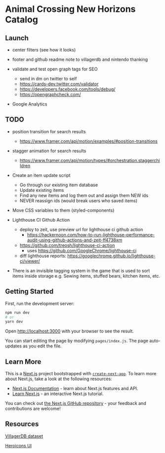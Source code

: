 # Animal Crossing New Horizons Catalog

## Launch

- center filters (see how it looks)

- footer and github readme note to villagerdb and nintendo thanking

- validate and test open graph tags for SEO
  - send in dm on twitter to self
  - https://cards-dev.twitter.com/validator
  - https://developers.facebook.com/tools/debug/
  - https://opengraphcheck.com/


- Google Analytics



## TODO

- position transition for search results
  - https://www.framer.com/api/motion/examples/#position-transitions
- stagger animation for search results
  - https://www.framer.com/api/motion/types/#orchestration.staggerchildren

- Create an item update script
  - Go through our existing item database
  - Update existing items
  - Find any new items and log them out and assign them NEW ids
  - NEVER reassign ids (would break users who saved items)

- Move CSS variables to them (styled-components)

- Lighthouse CI Github Action
  - deploy to zeit, use preview url for lighthouse ci github action
    - https://hackernoon.com/how-to-run-lighthouse-performance-audit-using-github-actions-and-zeit-ff4738xm
  - https://github.com/treosh/lighthouse-ci-action
    - uses https://github.com/GoogleChrome/lighthouse-ci
  - diff lighthouse reports: https://googlechrome.github.io/lighthouse-ci/viewer/



- There is an invisible tagging system in the game that is used to sort items inside storage
  e.g. Sewing items, stuffed bears, kitchen items, etc.

## Getting Started

First, run the development server:

```bash
npm run dev
# or
yarn dev
```

Open [http://localhost:3000](http://localhost:3000) with your browser to see the result.

You can start editing the page by modifying `pages/index.js`. The page auto-updates as you edit the file.

## Learn More

This is a [Next.js](https://nextjs.org/) project bootstrapped with [`create-next-app`](https://github.com/zeit/next.js/tree/canary/packages/create-next-app). To learn more about Next.js, take a look at the following resources:

- [Next.js Documentation](https://nextjs.org/docs) - learn about Next.js features and API.
- [Learn Next.js](https://nextjs.org/learn) - an interactive Next.js tutorial.

You can check out [the Next.js GitHub repository](https://github.com/zeit/next.js) - your feedback and contributions are welcome!


## Resources

[VillagerDB dataset](https://github.com/jefflomacy/villagerdb)

[Heroicons UI](https://github.com/sschoger/heroicons-ui)
